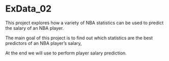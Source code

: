 # ExData_02

This project explores how a variety of NBA statistics can be used to predict the salary of an NBA player.
 
The main goal of this project is to find out which statistics are the best predictors of an NBA player’s salary,

 
At the end we will use to perform player salary prediction.

